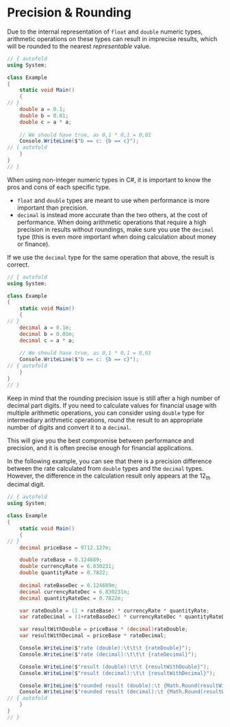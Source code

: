 # Precision & Rounding

Due to the internal representation of `float` and `double` numeric types, arithmetic operations on these types can result in imprecise results, which will be rounded to the nearest _representable_ value.

```C# runnable
// { autofold
using System;

class Example 
{
    static void Main() 
    {
// }
    double a = 0.1;
    double b = 0.01;
    double c = a * a;
    
    // We should have true, as 0,1 * 0,1 = 0,01
    Console.WriteLine($"b == c: {b == c}");
// { autofold
    }
}
// }
```

When using non-integer numeric types in C#, it is important to know the pros and cons of each specific type.
* `float` and `double` types are meant to use when performance is more important than precision.
* `decimal` is instead more accurate than the two others, at the cost of performance. When doing arithmetic operations that require a high precision in results without roundings, make sure you use the `decimal` type (this is even more important when doing calculation about money or finance).

If we use the `decimal` type for the same operation that above, the result is correct.

```C# runnable
// { autofold
using System;

class Example 
{
    static void Main() 
    {
// }
    decimal a = 0.1m;
    decimal b = 0.01m;
    decimal c = a * a;
    
    // We should have true, as 0,1 * 0,1 = 0,01
    Console.WriteLine($"b == c: {b == c}");
// { autofold
    }
}
// }
```

Keep in mind that the rounding precision issue is still after a high number of decimal part digits. If you need to calculate values for financial usage with multiple arithmetic operations, you can consider using `double` type for intermediary arithmetic operations, round the result to an appropriate number of digits and convert it to a `decimal`.

This will give you the best compromise between performance and precision, and it is often precise enough for financial applications.

In the following example, you can see that there is a precision difference between the rate calculated from `double` types and the `decimal` types. However, the difference in the calculation result only appears at the 12<sub>th</sub> decimal digit.

```C# runnable
// { autofold
using System;

class Example 
{
    static void Main() 
    {
// }
    decimal priceBase = 9712.127m;

    double rateBase = 0.124689;
    double currencyRate = 6.830231;
    double quantityRate = 0.7822; 
    
    decimal rateBaseDec = 0.124689m;
    decimal currencyRateDec = 6.830231m;
    decimal quantityRateDec = 0.7822m;

    var rateDouble = (1 + rateBase) * currencyRate * quantityRate;
    var rateDecimal = (1+rateBaseDec) * currencyRateDec * quantityRateDec;

    var resultWithDouble = priceBase * (decimal)rateDouble;    
    var resultWithDecimal = priceBase * rateDecimal;

    Console.WriteLine($"rate (double):\t\t\t {rateDouble}");
    Console.WriteLine($"rate (decimal):\t\t\t {rateDecimal}");

    Console.WriteLine($"result (double):\t\t {resultWithDouble}");
    Console.WriteLine($"result (decimal):\t\t {resultWithDecimal}");

    Console.WriteLine($"rounded result (double):\t {Math.Round(resultWithDouble, 8)}");
    Console.WriteLine($"rounded result (decimal):\t {Math.Round(resultWithDecimal, 8)}");
// { autofold
    }
}
// }
```